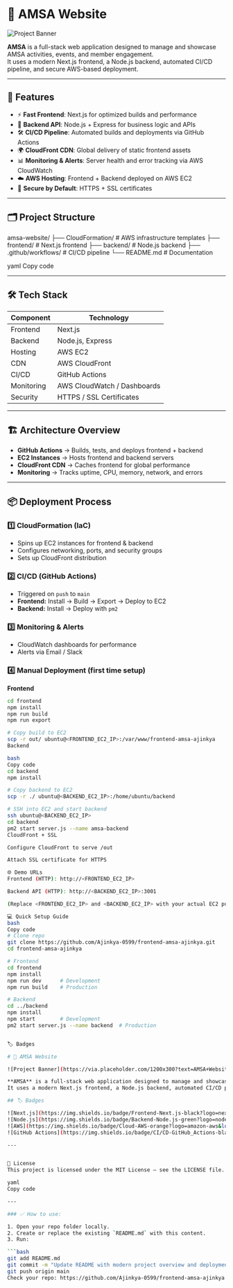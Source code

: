 # 🌟 AMSA Website  

![Project Banner](https://via.placeholder.com/1200x300?text=AMSA+Website+Project)  

**AMSA** is a full-stack web application designed to manage and showcase AMSA activities, events, and member engagement.  
It uses a modern Next.js frontend, a Node.js backend, automated CI/CD pipeline, and secure AWS-based deployment.  

---

## 🚀 Features  

- ⚡ **Fast Frontend**: Next.js for optimized builds and performance  
- 🔧 **Backend API**: Node.js + Express for business logic and APIs  
- 🛠️ **CI/CD Pipeline**: Automated builds and deployments via GitHub Actions  
- 🌍 **CloudFront CDN**: Global delivery of static frontend assets  
- 📊 **Monitoring & Alerts**: Server health and error tracking via AWS CloudWatch  
- ☁️ **AWS Hosting**: Frontend + Backend deployed on AWS EC2  
- 🔐 **Secure by Default**: HTTPS + SSL certificates  

---

## 🗂 Project Structure  

amsa-website/
├── CloudFormation/ # AWS infrastructure templates
├── frontend/ # Next.js frontend
├── backend/ # Node.js backend
├── .github/workflows/ # CI/CD pipeline
└── README.md # Documentation

yaml
Copy code

---

## 🛠️ Tech Stack  

| Component   | Technology                     |
|-------------|--------------------------------|
| Frontend    | Next.js                         |
| Backend     | Node.js, Express               |
| Hosting     | AWS EC2                        |
| CDN         | AWS CloudFront                 |
| CI/CD       | GitHub Actions                 |
| Monitoring  | AWS CloudWatch / Dashboards    |
| Security    | HTTPS / SSL Certificates       |

---

## 🏗️ Architecture Overview  

- **GitHub Actions** → Builds, tests, and deploys frontend + backend  
- **EC2 Instances** → Hosts frontend and backend servers  
- **CloudFront CDN** → Caches frontend for global performance  
- **Monitoring** → Tracks uptime, CPU, memory, network, and errors  

---

## 📦 Deployment Process  

### 1️⃣ CloudFormation (IaC)  
- Spins up EC2 instances for frontend & backend  
- Configures networking, ports, and security groups  
- Sets up CloudFront distribution  

### 2️⃣ CI/CD (GitHub Actions)  
- Triggered on `push` to `main`  
- **Frontend:** Install → Build → Export → Deploy to EC2  
- **Backend:** Install → Deploy with `pm2`  

### 3️⃣ Monitoring & Alerts  
- CloudWatch dashboards for performance  
- Alerts via Email / Slack  

### 4️⃣ Manual Deployment (first time setup)  

**Frontend**
```bash
cd frontend
npm install
npm run build
npm run export

# Copy build to EC2
scp -r out/ ubuntu@<FRONTEND_EC2_IP>:/var/www/frontend-amsa-ajinkya
Backend

bash
Copy code
cd backend
npm install

# Copy backend to EC2
scp -r ./ ubuntu@<BACKEND_EC2_IP>:/home/ubuntu/backend

# SSH into EC2 and start backend
ssh ubuntu@<BACKEND_EC2_IP>
cd backend
pm2 start server.js --name amsa-backend
CloudFront + SSL

Configure CloudFront to serve /out

Attach SSL certificate for HTTPS

🌐 Demo URLs
Frontend (HTTP): http://<FRONTEND_EC2_IP>

Backend API (HTTP): http://<BACKEND_EC2_IP>:3001

(Replace <FRONTEND_EC2_IP> and <BACKEND_EC2_IP> with your actual EC2 public IPs or CloudFront URLs)

💻 Quick Setup Guide
bash
Copy code
# Clone repo
git clone https://github.com/Ajinkya-0599/frontend-amsa-ajinkya.git
cd frontend-amsa-ajinkya

# Frontend
cd frontend
npm install
npm run dev      # Development
npm run build    # Production

# Backend
cd ../backend
npm install
npm start        # Development
pm2 start server.js --name backend  # Production


🏷️ Badges

# 🌟 AMSA Website  

![Project Banner](https://via.placeholder.com/1200x300?text=AMSA+Website+Project)  

**AMSA** is a full-stack web application designed to manage and showcase AMSA activities, events, and member engagement.  
It uses a modern Next.js frontend, a Node.js backend, automated CI/CD pipeline, and secure AWS-based deployment.  

## 🏷️ Badges  

![Next.js](https://img.shields.io/badge/Frontend-Next.js-black?logo=next.js&logoColor=white)  
![Node.js](https://img.shields.io/badge/Backend-Node.js-green?logo=node.js&logoColor=white)  
![AWS](https://img.shields.io/badge/Cloud-AWS-orange?logo=amazon-aws&logoColor=white)  
![GitHub Actions](https://img.shields.io/badge/CI/CD-GitHub_Actions-black?logo=github&logoColor=white)  

---


📄 License
This project is licensed under the MIT License — see the LICENSE file.

yaml
Copy code

---

### ✅ How to use:

1. Open your repo folder locally.
2. Create or replace the existing `README.md` with this content.
3. Run:

```bash
git add README.md
git commit -m "Update README with modern project overview and deployment details"
git push origin main
Check your repo: https://github.com/Ajinkya-0599/frontend-amsa-ajinkya
